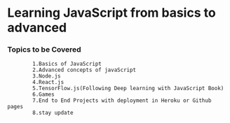 # Learning JavaScript from basics to advanced 
### Topics to be Covered
            1.Basics of JavaScript 
            2.Advanced concepts of javaScript
            3.Node.js
            4.React.js
            5.TensorFlow.js(Following Deep learning with JavaScript Book)
            6.Games 
            7.End to End Projects with deployment in Heroku or Github pages
            8.stay update

